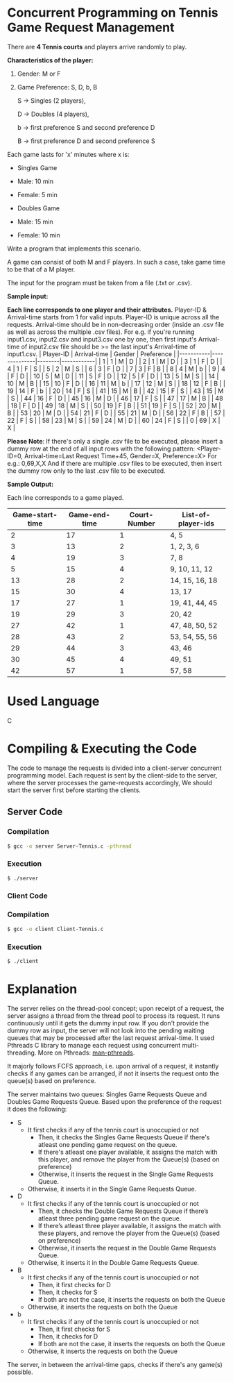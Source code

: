


#	Concurrent Programming on Tennis Game Request Management
There are  **4 Tennis courts** and players arrive randomly to play.

  

**Characteristics of the player:**

1.  Gender: M or F
2.  Game Preference: S, D, b, B  
    
    S -> Singles (2 players),  
    
    D -> Doubles (4 players),  
    
    b -> first preference S and second preference D  
    
    B -> first preference D and second preference S
    

Each game lasts for 'x' minutes where x is:

-   Singles Game

-   Male: 10 min
-   Female: 5 min

-   Doubles Game

-   Male: 15 min
-   Female: 10 min

Write a program that implements this scenario.


A game can consist of both M and F players. In such a case, take game time to be that of a M player.

  

The input for the program must be taken from a file (.txt or .csv).   

**Sample input:**

**Each line corresponds to one player and their attributes.**
Player-ID & Arrival-time starts from 1 for valid inputs. Player-ID is unique across all the requests. Arrival-time should be in non-decreasing order (inside an .csv file as well as across the multiple .csv files). For e.g. if you're running input1.csv, input2.csv and input3.csv one by one, then first input's Arrival-time of input2.csv file should be >= the last input's Arrival-time of input1.csv.
| Player-ID | Arrival-time | Gender | Preference |
|-----------|--------------|--------|------------|
| 1         | 1            | M      | D          |
| 2         | 1            | M      | D          |
| 3         | 1            | F      | D          |
| 4         | 1            | F      | S          |
| 5         | 2            | M      | S          |
| 6         | 3            | F      | D          |
| 7         | 3            | F      | B          |
| 8         | 4            | M      | b          |
| 9         | 4            | F      | D          |
| 10        | 5            | M      | D          |
| 11        | 5            | F      | D          |
| 12        | 5            | F      | D          |
| 13        | 5            | M      | S          |
| 14        | 10           | M      | B          |
| 15        | 10           | F      | D          |
| 16        | 11           | M      | b          |
| 17        | 12           | M      | S          |
| 18        | 12           | F      | B          |
| 19        | 14           | F      | b          |
| 20        | 14           | F      | S          |
| 41        | 15           | M      | B          |
| 42        | 15           | F      | S          |
| 43        | 15           | M      | S          |
| 44        | 16           | F      | D          |
| 45        | 16           | M      | D          |
| 46        | 17           | F      | S          |
| 47        | 17           | M      | B          |
| 48        | 18           | F      | D          |
| 49        | 18           | M      | S          |
| 50        | 19           | F      | B          |
| 51        | 19           | F      | S          |
| 52        | 20           | M      | B          |
| 53        | 20           | M      | D          |
| 54        | 21           | F      | D          |
| 55        | 21           | M      | D          |
| 56        | 22           | F      | B          |
| 57        | 22           | F      | S          |
| 58        | 23           | M      | S          |
| 59        | 24           | M      | D          |
| 60        | 24           | F      | S          |
| 0         | 69           | X      | X          |

  **Please Note**: If there's only a single .csv file to be executed, please insert a dummy row at the end of all input rows with the following pattern: <Player-ID=0, Arrival-time=Last Request Time+45, Gender=X, Preference=X>
  For e.g.: 0,69,X,X
  And if there are multiple .csv files to be executed, then insert the dummy row only to the last .csv file to be executed.

**Sample Output:**

Each line corresponds to a game played.  

| Game-start-time | Game-end-time | Court-Number | List-of-player-ids                  |
|------------------|---------------|--------------|-------------------------------------|
| 2                | 17            | 1            | 4, 5                                |
| 3                | 13            | 2            | 1, 2, 3, 6                          |
| 4                | 19            | 3            | 7, 8                                |
| 5                | 15            | 4            | 9, 10, 11, 12                       |
| 13               | 28            | 2            | 14, 15, 16, 18                      |
| 15               | 30            | 4            | 13, 17                              |
| 17               | 27            | 1            | 19, 41, 44, 45                      |
| 19               | 29            | 3            | 20, 42                              |
| 27               | 42            | 1            | 47, 48, 50, 52                      |
| 28               | 43            | 2            | 53, 54, 55, 56                      |
| 29               | 44            | 3            | 43, 46                              |
| 30               | 45            | 4            | 49, 51                              |
| 42               | 57            | 1            | 57, 58                              |


  
# Used Language

C
# Compiling & Executing the Code
The code to manage the requests is divided into a client-server concurrent programming model.
Each request is sent by the client-side to the server, where the server processes the game-requests accordingly,
We should start the server first before starting the clients.
## Server Code
### Compilation
```bash
$ gcc -o server Server-Tennis.c -pthread
```
### Execution 
```bash
$ ./server
```
### Client Code
### Compilation
```bash
$ gcc -o client Client-Tennis.c
```
### Execution
```bash
$ ./client
```
# Explanation
The server relies on the thread-pool concept; upon receipt of a request, the server assigns a thread from the thread pool to process its request. It runs continuously until it gets the dummy input row. If you don't provide the dummy row as input, the server will not look into the pending waiting queues that may be processed after the last request arrival-time. 
It used Pthreads C library to manage each request using concurrent multi-threading. More on Pthreads: [man-pthreads](https://www.man7.org/linux/man-pages/man7/pthreads.7.html).

It majorly follows FCFS approach, i.e. upon arrival of a request, it instantly checks if any games can be arranged, if not it inserts the request onto the queue(s) based on preference.

The server maintains two queues: Singles Game Requests Queue and Doubles Game Requests Queue.
Based upon the preference of the request it does the following:
 

 - S
	 - It first checks if any of the tennis court is unoccupied or not
		 - Then, it checks the Singles Game Requests Queue if there's atleast one pending game request on the queue.
		 - If there's atleast one player available, it assigns the match with this player, and remove the player from the Queue(s) (based on preference)
		 - Otherwise, it inserts the request in the Single Game Requests Queue.
	 - Otherwise, it inserts it in the Single Game Requests Queue.
 - D
	 - It first checks if any of the tennis court is unoccupied or not
	    -	Then, it checks the Double Game Requests Queue if there’s atleast three pending game request on the queue.
	    - If there’s atleast three player available, it assigns the match with these players, and remove the player from the Queue(s) (based on preference)
	    - Otherwise, it inserts the request in the Double Game Requests Queue.
	-   Otherwise, it inserts it in the Double Game Requests Queue.
- B
	- It first checks if any of the tennis court is unoccupied or not
		- Then, it first checks for D
		- Then, it checks for S
		- If both are not the case, it inserts the requests on both the Queue
	- Otherwise, it inserts the requests on both the Queue
- b
	- It first checks if any of the tennis court is unoccupied or not
		- Then, it first checks for S
		- Then, it checks for D
		- If both are not the case, it inserts the requests on both the Queue
	- Otherwise, it inserts the requests on both the Queue

The server, in between the arrival-time gaps, checks if there's any game(s) possible.
